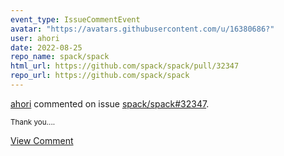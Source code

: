 ```yaml
---
event_type: IssueCommentEvent
avatar: "https://avatars.githubusercontent.com/u/16380686?"
user: ahori
date: 2022-08-25
repo_name: spack/spack
html_url: https://github.com/spack/spack/pull/32347
repo_url: https://github.com/spack/spack
---
```


<a href='https://github.com/ahori' target='_blank'>ahori</a> commented on issue <a href='https://github.com/spack/spack/pull/32347' target='_blank'>spack/spack#32347</a>.

<small>Thank you....</small>

<a href='https://github.com/spack/spack/pull/32347' target='_blank'>View Comment</a>